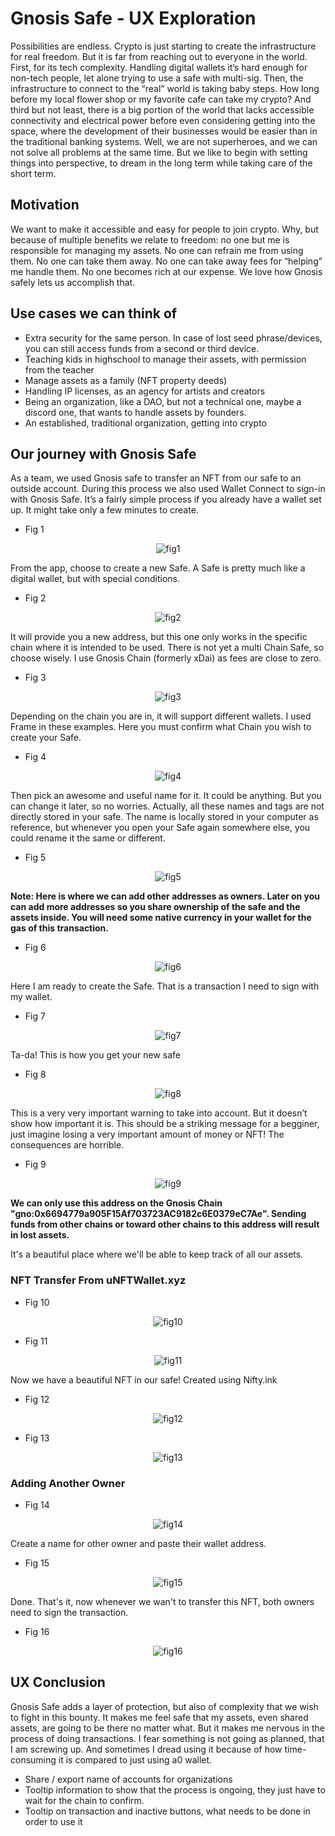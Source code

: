 # Gnosis Safe - UX Exploration
Possibilities are endless.
Crypto is just starting to create the infrastructure for real freedom. But it is far from reaching out to everyone in the world.
First, for its tech complexity. Handling digital wallets it’s hard enough for non-tech people, let alone trying to use a safe with multi-sig.
Then, the infrastructure to connect to the “real” world is taking baby steps. How long before my local flower shop or my favorite cafe can take my crypto?
And third but not least, there is a big portion of the world that lacks accessible connectivity and electrical power before even considering getting into the space, where the development of their businesses would be easier than in the traditional banking systems.
Well, we are not superheroes, and we can not solve all problems at the same time. But we like to begin with setting things into perspective, to dream in the long term while taking care of the short term.

## Motivation
We want to make it accessible and easy for people to join crypto. Why, but because of multiple benefits we relate to freedom: no one but me is responsible for managing my assets. No one can refrain me from using them. No one can take them away. No one can take away fees for “helping” me handle them. No one becomes rich at our expense. We love how Gnosis safely lets us accomplish that.

## Use cases we can think of
-	Extra security for the same person. In case of lost seed phrase/devices, you can still access funds from a second or third device.
-	Teaching kids in highschool to manage their assets, with permission from the teacher
-	Manage assets as a family (NFT property deeds)
-	Handling IP licenses, as an agency for artists and creators
-	Being an organization, like a DAO, but not a technical one, maybe a discord one, that wants to handle assets by founders.
-	An established, traditional organization, getting into crypto

## Our journey with Gnosis Safe
As a team, we used Gnosis safe to transfer an NFT from our safe to an outside account. During this process we also used Wallet Connect to sign-in with Gnosis Safe. 
It’s a fairly simple process if you already have a wallet set up. It might take only a few minutes to create.

+ Fig 1
<p align="center">
<img src="https://raw.githubusercontent.com/Frizly/codeless-conducts/main/Gnosis%20Safe%20UX%20Exploration/1.jpg" alt="fig1"> 
</p>
From the app, choose to create a new Safe. A Safe is pretty much like a digital wallet, but with special conditions. 

+ Fig 2
<p align="center">
<img src="https://raw.githubusercontent.com/Frizly/codeless-conducts/main/Gnosis%20Safe%20UX%20Exploration/2.jpg" alt="fig2"> 
</p>
It will provide you a new address, but this one only works in the specific chain where it is intended to be used. There is not yet a multi Chain Safe, so choose wisely. I use Gnosis Chain (formerly xDai) as fees are close to zero.

+ Fig 3
<p align="center">
<img src="https://raw.githubusercontent.com/Frizly/codeless-conducts/main/Gnosis%20Safe%20UX%20Exploration/3.jpg" alt="fig3"> 
</p>
Depending on the chain you are in, it will support different wallets. I used Frame in these examples. Here you must confirm what Chain you wish to create your Safe.

+ Fig 4
<p align="center">
<img src="https://raw.githubusercontent.com/Frizly/codeless-conducts/main/Gnosis%20Safe%20UX%20Exploration/4.jpg" alt="fig4"> 
</p>
Then pick an awesome and useful name for it. It could be anything. But you can change it later, so no worries. Actually, all these names and tags are not directly stored in your safe. The name is locally stored in your computer  as reference, but whenever you open your Safe again somewhere else, you could rename it the same or different.

+ Fig 5
<p align="center">
<img src="https://raw.githubusercontent.com/Frizly/codeless-conducts/main/Gnosis%20Safe%20UX%20Exploration/5.jpg" alt="fig5"> 
</p>

**Note: Here is where we can add other addresses as owners. Later on you can add more addresses so you share ownership of the safe and the assets inside. You will need some native currency in your wallet for the gas of this transaction.**

+ Fig 6
<p align="center">
<img src="https://raw.githubusercontent.com/Frizly/codeless-conducts/main/Gnosis%20Safe%20UX%20Exploration/6.jpg" alt="fig6"> 
</p>
Here I am ready to create the Safe. That is a transaction I need to sign with my wallet.

+ Fig 7
<p align="center">
<img src="https://raw.githubusercontent.com/Frizly/codeless-conducts/main/Gnosis%20Safe%20UX%20Exploration/7.jpg" alt="fig7"> 
</p>
Ta-da! This is how you get your new safe

+ Fig 8
<p align="center">
<img src="https://raw.githubusercontent.com/Frizly/codeless-conducts/main/Gnosis%20Safe%20UX%20Exploration/8.jpg" alt="fig8"> 
</p>
This is a very very important warning to take into account. But it doesn’t show how important it is. This should be a striking message for a begginer, just imagine losing a very important amount of money or NFT! The consequences are horrible.

+ Fig 9
<p align="center">
<img src="https://raw.githubusercontent.com/Frizly/codeless-conducts/main/Gnosis%20Safe%20UX%20Exploration/9.jpg" alt="fig9"> 
</p>

**We can only use this address on the Gnosis Chain "gno:0x6694779a905F15Af703723AC9182c6E0379eC7Ae".
Sending funds from other chains or toward other chains to this address will result in lost assets.**

It's a beautiful place where we'll be able to keep track of all our assets.

### NFT Transfer From uNFTWallet.xyz

+ Fig 10
<p align="center">
<img src="https://raw.githubusercontent.com/Frizly/codeless-conducts/main/Gnosis%20Safe%20UX%20Exploration/10.jpg" alt="fig10"> 
</p>

+ Fig 11

<p align="center">
<img src="https://raw.githubusercontent.com/Frizly/codeless-conducts/main/Gnosis%20Safe%20UX%20Exploration/11.jpg" alt="fig11"> 

Now we have a beautiful NFT in our safe! Created using Nifty.ink

+ Fig 12
<p align="center">
<img src="https://raw.githubusercontent.com/Frizly/codeless-conducts/main/Gnosis%20Safe%20UX%20Exploration/12.jpg" alt="fig12"> 
</p>

+ Fig 13

<p align="center">
<img src="https://raw.githubusercontent.com/Frizly/codeless-conducts/main/Gnosis%20Safe%20UX%20Exploration/13.jpg" alt="fig13"> 
</p>

### Adding Another Owner

+ Fig 14
<p align="center">
<img src="https://raw.githubusercontent.com/Frizly/codeless-conducts/main/Gnosis%20Safe%20UX%20Exploration/14.jpg" alt="fig14"> 
</p>
Create a name for other owner and paste their wallet address.

+ Fig 15
<p align="center">
<img src="https://raw.githubusercontent.com/Frizly/codeless-conducts/main/Gnosis%20Safe%20UX%20Exploration/15.jpg" alt="fig15"> 
</p>
Done. That's it, now whenever we wan't to transfer this NFT, both owners need to sign the transaction.

+ Fig 16
<p align="center">
<img src="https://raw.githubusercontent.com/Frizly/codeless-conducts/main/Gnosis%20Safe%20UX%20Exploration/16.jpg" alt="fig16"> 
</p>

## UX Conclusion
Gnosis Safe adds a layer of protection, but also of complexity that we wish to fight in this bounty.
It makes me feel safe that my assets, even shared assets, are going to be there no matter what.
But it makes me nervous in the process of doing transactions. I fear something is not going as planned, that I am screwing up.
And sometimes I dread using it because of how time-consuming it is compared to just using a0 wallet.

-	Share / export name of accounts for organizations
-	Tooltip information to show that the process is ongoing, they just have to wait for the chain to confirm.
-	Tooltip on transaction and inactive buttons, what needs to be done in order to use it
